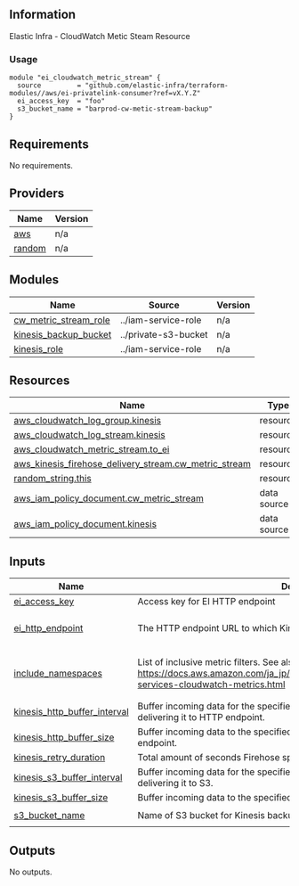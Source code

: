 <!-- BEGINNING OF PRE-COMMIT-TERRAFORM DOCS HOOK -->
## Information

Elastic Infra - CloudWatch Metic Steam Resource

### Usage

```hcl
module "ei_cloudwatch_metric_stream" {
  source         = "github.com/elastic-infra/terraform-modules//aws/ei-privatelink-consumer?ref=vX.Y.Z"
  ei_access_key  = "foo"
  s3_bucket_name = "barprod-cw-metic-stream-backup"
}
```

## Requirements

No requirements.

## Providers

| Name | Version |
|------|---------|
| <a name="provider_aws"></a> [aws](#provider\_aws) | n/a |
| <a name="provider_random"></a> [random](#provider\_random) | n/a |

## Modules

| Name | Source | Version |
|------|--------|---------|
| <a name="module_cw_metric_stream_role"></a> [cw\_metric\_stream\_role](#module\_cw\_metric\_stream\_role) | ../iam-service-role | n/a |
| <a name="module_kinesis_backup_bucket"></a> [kinesis\_backup\_bucket](#module\_kinesis\_backup\_bucket) | ../private-s3-bucket | n/a |
| <a name="module_kinesis_role"></a> [kinesis\_role](#module\_kinesis\_role) | ../iam-service-role | n/a |

## Resources

| Name | Type |
|------|------|
| [aws_cloudwatch_log_group.kinesis](https://registry.terraform.io/providers/hashicorp/aws/latest/docs/resources/cloudwatch_log_group) | resource |
| [aws_cloudwatch_log_stream.kinesis](https://registry.terraform.io/providers/hashicorp/aws/latest/docs/resources/cloudwatch_log_stream) | resource |
| [aws_cloudwatch_metric_stream.to_ei](https://registry.terraform.io/providers/hashicorp/aws/latest/docs/resources/cloudwatch_metric_stream) | resource |
| [aws_kinesis_firehose_delivery_stream.cw_metric_stream](https://registry.terraform.io/providers/hashicorp/aws/latest/docs/resources/kinesis_firehose_delivery_stream) | resource |
| [random_string.this](https://registry.terraform.io/providers/hashicorp/random/latest/docs/resources/string) | resource |
| [aws_iam_policy_document.cw_metric_stream](https://registry.terraform.io/providers/hashicorp/aws/latest/docs/data-sources/iam_policy_document) | data source |
| [aws_iam_policy_document.kinesis](https://registry.terraform.io/providers/hashicorp/aws/latest/docs/data-sources/iam_policy_document) | data source |

## Inputs

| Name | Description | Type | Default | Required |
|------|-------------|------|---------|:--------:|
| <a name="input_ei_access_key"></a> [ei\_access\_key](#input\_ei\_access\_key) | Access key for EI HTTP endpoint | `string` | n/a | yes |
| <a name="input_ei_http_endpoint"></a> [ei\_http\_endpoint](#input\_ei\_http\_endpoint) | The HTTP endpoint URL to which Kinesis Firehose sends data | `string` | `"https://cw-metric-stream.elastic-infra.com/v1"` | no |
| <a name="input_include_namespaces"></a> [include\_namespaces](#input\_include\_namespaces) | List of inclusive metric filters. See also https://docs.aws.amazon.com/ja_jp/AmazonCloudWatch/latest/monitoring/aws-services-cloudwatch-metrics.html | `list(string)` | <pre>[<br>  "AWS/ELB",<br>  "AWS/RDS"<br>]</pre> | no |
| <a name="input_kinesis_http_buffer_interval"></a> [kinesis\_http\_buffer\_interval](#input\_kinesis\_http\_buffer\_interval) | Buffer incoming data for the specified period of time, in seconds, before delivering it to HTTP endpoint. | `number` | `60` | no |
| <a name="input_kinesis_http_buffer_size"></a> [kinesis\_http\_buffer\_size](#input\_kinesis\_http\_buffer\_size) | Buffer incoming data to the specified size, in MBs, before delivering it to HTTP endpoint. | `number` | `5` | no |
| <a name="input_kinesis_retry_duration"></a> [kinesis\_retry\_duration](#input\_kinesis\_retry\_duration) | Total amount of seconds Firehose spends on retries. | `number` | `7200` | no |
| <a name="input_kinesis_s3_buffer_interval"></a> [kinesis\_s3\_buffer\_interval](#input\_kinesis\_s3\_buffer\_interval) | Buffer incoming data for the specified period of time, in seconds, before delivering it to S3. | `number` | `300` | no |
| <a name="input_kinesis_s3_buffer_size"></a> [kinesis\_s3\_buffer\_size](#input\_kinesis\_s3\_buffer\_size) | Buffer incoming data to the specified size, in MBs, before delivering it to S3. | `number` | `5` | no |
| <a name="input_s3_bucket_name"></a> [s3\_bucket\_name](#input\_s3\_bucket\_name) | Name of S3 bucket for Kinesis backup configuration | `string` | `"cw-metric-stream-backup"` | no |

## Outputs

No outputs.

<!-- END OF PRE-COMMIT-TERRAFORM DOCS HOOK -->
